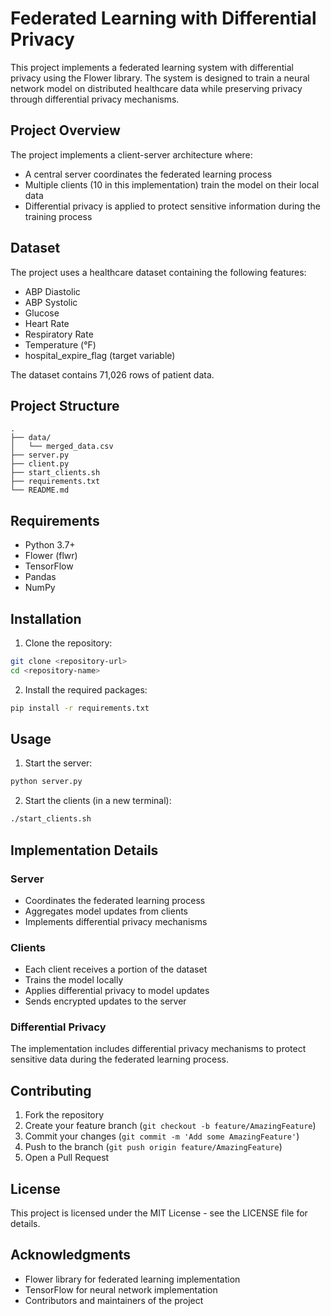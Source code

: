 ﻿# Federated Learning with Differential Privacy

This project implements a federated learning system with differential privacy using the Flower library. The system is designed to train a neural network model on distributed healthcare data while preserving privacy through differential privacy mechanisms.

## Project Overview

The project implements a client-server architecture where:
- A central server coordinates the federated learning process
- Multiple clients (10 in this implementation) train the model on their local data
- Differential privacy is applied to protect sensitive information during the training process

## Dataset

The project uses a healthcare dataset containing the following features:
- ABP Diastolic
- ABP Systolic
- Glucose
- Heart Rate
- Respiratory Rate
- Temperature (°F)
- hospital_expire_flag (target variable)

The dataset contains 71,026 rows of patient data.

## Project Structure

```
.
├── data/
│   └── merged_data.csv
├── server.py
├── client.py
├── start_clients.sh
├── requirements.txt
└── README.md
```

## Requirements

- Python 3.7+
- Flower (flwr)
- TensorFlow
- Pandas
- NumPy

## Installation

1. Clone the repository:
```bash
git clone <repository-url>
cd <repository-name>
```

2. Install the required packages:
```bash
pip install -r requirements.txt
```

## Usage

1. Start the server:
```bash
python server.py
```

2. Start the clients (in a new terminal):
```bash
./start_clients.sh
```

## Implementation Details

### Server
- Coordinates the federated learning process
- Aggregates model updates from clients
- Implements differential privacy mechanisms

### Clients
- Each client receives a portion of the dataset
- Trains the model locally
- Applies differential privacy to model updates
- Sends encrypted updates to the server

### Differential Privacy
The implementation includes differential privacy mechanisms to protect sensitive data during the federated learning process.

## Contributing

1. Fork the repository
2. Create your feature branch (`git checkout -b feature/AmazingFeature`)
3. Commit your changes (`git commit -m 'Add some AmazingFeature'`)
4. Push to the branch (`git push origin feature/AmazingFeature`)
5. Open a Pull Request

## License

This project is licensed under the MIT License - see the LICENSE file for details.

## Acknowledgments

- Flower library for federated learning implementation
- TensorFlow for neural network implementation
- Contributors and maintainers of the project
